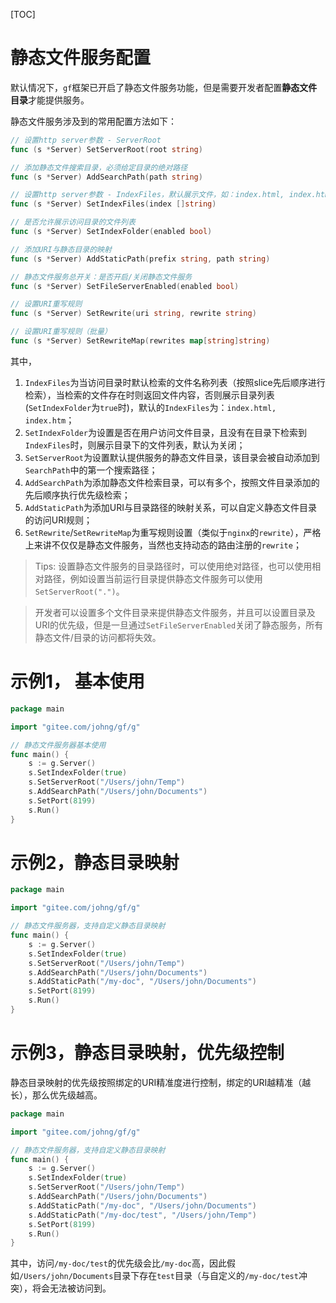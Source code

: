 [TOC]

# 静态文件服务配置
默认情况下，`gf`框架已开启了静态文件服务功能，但是需要开发者配置**静态文件目录**才能提供服务。

静态文件服务涉及到的常用配置方法如下：
```go
// 设置http server参数 - ServerRoot
func (s *Server) SetServerRoot(root string)

// 添加静态文件搜索目录，必须给定目录的绝对路径
func (s *Server) AddSearchPath(path string)

// 设置http server参数 - IndexFiles，默认展示文件，如：index.html, index.htm
func (s *Server) SetIndexFiles(index []string)

// 是否允许展示访问目录的文件列表
func (s *Server) SetIndexFolder(enabled bool)

// 添加URI与静态目录的映射
func (s *Server) AddStaticPath(prefix string, path string)

// 静态文件服务总开关：是否开启/关闭静态文件服务
func (s *Server) SetFileServerEnabled(enabled bool)

// 设置URI重写规则
func (s *Server) SetRewrite(uri string, rewrite string) 

// 设置URI重写规则（批量）
func (s *Server) SetRewriteMap(rewrites map[string]string) 
```
其中，
1. `IndexFiles`为当访问目录时默认检索的文件名称列表（按照slice先后顺序进行检索），当检索的文件存在时则返回文件内容，否则展示目录列表(`SetIndexFolder`为`true`时)，默认的`IndexFiles`为：`index.html, index.htm`；
1. `SetIndexFolder`为设置是否在用户访问文件目录，且没有在目录下检索到`IndexFiles`时，则展示目录下的文件列表，默认为关闭；
1. `SetServerRoot`为设置默认提供服务的静态文件目录，该目录会被自动添加到`SearchPath`中的第一个搜索路径；
1. `AddSearchPath`为添加静态文件检索目录，可以有多个，按照文件目录添加的先后顺序执行优先级检索；
1. `AddStaticPath`为添加URI与目录路径的映射关系，可以自定义静态文件目录的访问URI规则；
1. `SetRewrite`/`SetRewriteMap`为重写规则设置（类似于`nginx`的`rewrite`），严格上来讲不仅仅是静态文件服务，当然也支持动态的路由注册的`rewrite`；

> Tips: 设置静态文件服务的目录路径时，可以使用绝对路径，也可以使用相对路径，例如设置当前运行目录提供静态文件服务可以使用`SetServerRoot(".")`。

> 开发者可以设置多个文件目录来提供静态文件服务，并且可以设置目录及URI的优先级，但是一旦通过`SetFileServerEnabled`关闭了静态服务，所有静态文件/目录的访问都将失效。

# 示例1， 基本使用
```go
package main

import "gitee.com/johng/gf/g"

// 静态文件服务器基本使用
func main() {
    s := g.Server()
    s.SetIndexFolder(true)
    s.SetServerRoot("/Users/john/Temp")
    s.AddSearchPath("/Users/john/Documents")
    s.SetPort(8199)
    s.Run()
}
```

# 示例2，静态目录映射
```go
package main

import "gitee.com/johng/gf/g"

// 静态文件服务器，支持自定义静态目录映射
func main() {
    s := g.Server()
    s.SetIndexFolder(true)
    s.SetServerRoot("/Users/john/Temp")
    s.AddSearchPath("/Users/john/Documents")
    s.AddStaticPath("/my-doc", "/Users/john/Documents")
    s.SetPort(8199)
    s.Run()
}
```

# 示例3，静态目录映射，优先级控制

静态目录映射的优先级按照绑定的URI精准度进行控制，绑定的URI越精准（越长），那么优先级越高。

```go
package main

import "gitee.com/johng/gf/g"

// 静态文件服务器，支持自定义静态目录映射
func main() {
    s := g.Server()
    s.SetIndexFolder(true)
    s.SetServerRoot("/Users/john/Temp")
    s.AddSearchPath("/Users/john/Documents")
    s.AddStaticPath("/my-doc", "/Users/john/Documents")
    s.AddStaticPath("/my-doc/test", "/Users/john/Temp")
    s.SetPort(8199)
    s.Run()
}
```
其中，访问`/my-doc/test`的优先级会比`/my-doc`高，因此假如`/Users/john/Documents`目录下存在`test`目录（与自定义的`/my-doc/test`冲突），将会无法被访问到。

